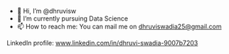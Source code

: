- 👋 Hi, I’m @dhruvisw
- 🌱 I’m currently pursuing Data Science
- 📫 How to reach me:
You can mail me on dhruviswadia25@gmail.com

LinkedIn profile: www.linkedin.com/in/dhruvi-swadia-9007b7203


